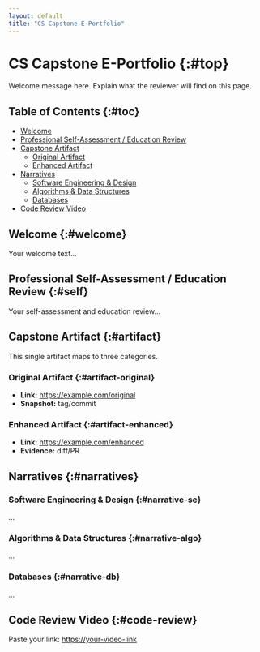 ```yaml
---
layout: default
title: "CS Capstone E-Portfolio"
---
```


# CS Capstone E-Portfolio {:#top}
Welcome message here. Explain what the reviewer will find on this page.

## Table of Contents {:#toc}
- [Welcome](#welcome)
- [Professional Self-Assessment / Education Review](#self)
- [Capstone Artifact](#artifact)
  - [Original Artifact](#artifact-original)
  - [Enhanced Artifact](#artifact-enhanced)
- [Narratives](#narratives)
  - [Software Engineering & Design](#narrative-se)
  - [Algorithms & Data Structures](#narrative-algo)
  - [Databases](#narrative-db)
- [Code Review Video](#code-review)

## Welcome {:#welcome}
Your welcome text…

## Professional Self-Assessment / Education Review {:#self}
Your self-assessment and education review…

## Capstone Artifact {:#artifact}
This single artifact maps to three categories.

### Original Artifact {:#artifact-original}
- **Link:** <https://example.com/original>
- **Snapshot:** tag/commit

### Enhanced Artifact {:#artifact-enhanced}
- **Link:** <https://example.com/enhanced>
- **Evidence:** diff/PR

## Narratives {:#narratives}
### Software Engineering & Design {:#narrative-se}
…

### Algorithms & Data Structures {:#narrative-algo}
…

### Databases {:#narrative-db}
…

## Code Review Video {:#code-review}
Paste your link: <https://your-video-link>
